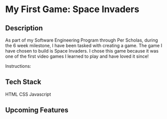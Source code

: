 # My First Game: Space Invaders

## Description

As part of my Software Engineering Program through Per Scholas, during the 6 week milestone, I have been tasked with creating a game. The game I have chosen to build is Space Invaders. I chose this game because it was one of the first video games I learned to play and have loved it since! 

Instructions: 

## Tech Stack

HTML
CSS
Javascript

## Upcoming Features